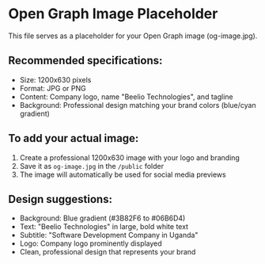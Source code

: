 # Open Graph Image Placeholder

This file serves as a placeholder for your Open Graph image (og-image.jpg).

## Recommended specifications:
- Size: 1200x630 pixels
- Format: JPG or PNG
- Content: Company logo, name "Beelio Technologies", and tagline
- Background: Professional design matching your brand colors (blue/cyan gradient)

## To add your actual image:
1. Create a professional 1200x630 image with your logo and branding
2. Save it as `og-image.jpg` in the `/public` folder
3. The image will automatically be used for social media previews

## Design suggestions:
- Background: Blue gradient (#3B82F6 to #06B6D4)
- Text: "Beelio Technologies" in large, bold white text
- Subtitle: "Software Development Company in Uganda"
- Logo: Company logo prominently displayed
- Clean, professional design that represents your brand
